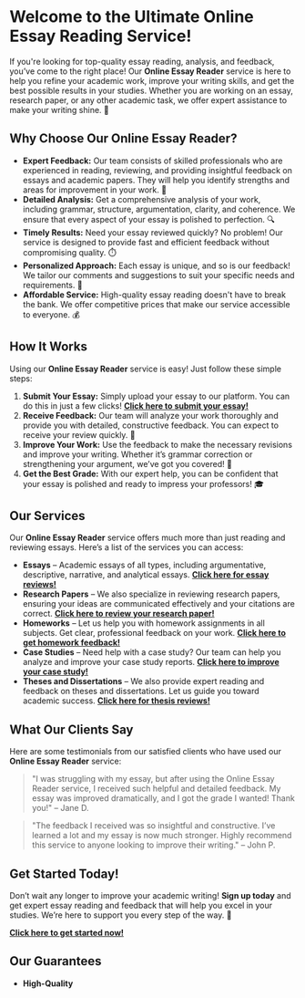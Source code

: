 # Welcome to the Ultimate Online Essay Reading Service!

If you're looking for top-quality essay reading, analysis, and feedback, you’ve come to the right place! Our **Online Essay Reader** service is here to help you refine your academic work, improve your writing skills, and get the best possible results in your studies. Whether you are working on an essay, research paper, or any other academic task, we offer expert assistance to make your writing shine. 🌟

## Why Choose Our Online Essay Reader?

- **Expert Feedback:** Our team consists of skilled professionals who are experienced in reading, reviewing, and providing insightful feedback on essays and academic papers. They will help you identify strengths and areas for improvement in your work. 🧐
- **Detailed Analysis:** Get a comprehensive analysis of your work, including grammar, structure, argumentation, clarity, and coherence. We ensure that every aspect of your essay is polished to perfection. 🔍
- **Timely Results:** Need your essay reviewed quickly? No problem! Our service is designed to provide fast and efficient feedback without compromising quality. ⏱️
- **Personalized Approach:** Each essay is unique, and so is our feedback! We tailor our comments and suggestions to suit your specific needs and requirements. 💬
- **Affordable Service:** High-quality essay reading doesn't have to break the bank. We offer competitive prices that make our service accessible to everyone. 💰

## How It Works

Using our **Online Essay Reader** service is easy! Just follow these simple steps:

1. **Submit Your Essay:** Simply upload your essay to our platform. You can do this in just a few clicks! [**Click here to submit your essay!**](https://tinyurl.com/topessay?keyword=online+essay+reader)
2. **Receive Feedback:** Our team will analyze your work thoroughly and provide you with detailed, constructive feedback. You can expect to receive your review quickly. 📩
3. **Improve Your Work:** Use the feedback to make the necessary revisions and improve your writing. Whether it’s grammar correction or strengthening your argument, we’ve got you covered! 💪
4. **Get the Best Grade:** With our expert help, you can be confident that your essay is polished and ready to impress your professors! 🎓

## Our Services

Our **Online Essay Reader** service offers much more than just reading and reviewing essays. Here’s a list of the services you can access:

- **Essays** – Academic essays of all types, including argumentative, descriptive, narrative, and analytical essays. [**Click here for essay reviews!**](https://tinyurl.com/topessay?keyword=online+essay+reader)
- **Research Papers** – We also specialize in reviewing research papers, ensuring your ideas are communicated effectively and your citations are correct. [**Click here to review your research paper!**](https://tinyurl.com/topessay?keyword=online+essay+reader)
- **Homeworks** – Let us help you with homework assignments in all subjects. Get clear, professional feedback on your work. [**Click here to get homework feedback!**](https://tinyurl.com/topessay?keyword=online+essay+reader)
- **Case Studies** – Need help with a case study? Our team can help you analyze and improve your case study reports. [**Click here to improve your case study!**](https://tinyurl.com/topessay?keyword=online+essay+reader)
- **Theses and Dissertations** – We also provide expert reading and feedback on theses and dissertations. Let us guide you toward academic success. [**Click here for thesis reviews!**](https://tinyurl.com/topessay?keyword=online+essay+reader)

## What Our Clients Say

Here are some testimonials from our satisfied clients who have used our **Online Essay Reader** service:

> "I was struggling with my essay, but after using the Online Essay Reader service, I received such helpful and detailed feedback. My essay was improved dramatically, and I got the grade I wanted! Thank you!" – Jane D.

> "The feedback I received was so insightful and constructive. I’ve learned a lot and my essay is now much stronger. Highly recommend this service to anyone looking to improve their writing." – John P.

## Get Started Today!

Don’t wait any longer to improve your academic writing! **Sign up today** and get expert essay reading and feedback that will help you excel in your studies. We’re here to support you every step of the way. 💼

[**Click here to get started now!**](https://tinyurl.com/topessay?keyword=online+essay+reader)

## Our Guarantees

- **High-Quality**
